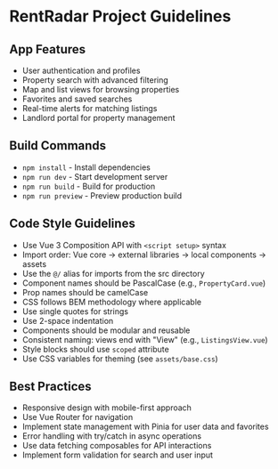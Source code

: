 # RentRadar Project Guidelines

## App Features
- User authentication and profiles
- Property search with advanced filtering
- Map and list views for browsing properties
- Favorites and saved searches
- Real-time alerts for matching listings
- Landlord portal for property management

## Build Commands
- `npm install` - Install dependencies
- `npm run dev` - Start development server
- `npm run build` - Build for production
- `npm run preview` - Preview production build

## Code Style Guidelines
- Use Vue 3 Composition API with `<script setup>` syntax
- Import order: Vue core → external libraries → local components → assets
- Use the `@/` alias for imports from the src directory
- Component names should be PascalCase (e.g., `PropertyCard.vue`)
- Prop names should be camelCase
- CSS follows BEM methodology where applicable
- Use single quotes for strings
- Use 2-space indentation
- Components should be modular and reusable
- Consistent naming: views end with "View" (e.g., `ListingsView.vue`)
- Style blocks should use `scoped` attribute
- Use CSS variables for theming (see `assets/base.css`)

## Best Practices
- Responsive design with mobile-first approach
- Use Vue Router for navigation
- Implement state management with Pinia for user data and favorites
- Error handling with try/catch in async operations
- Use data fetching composables for API interactions
- Implement form validation for search and user input
